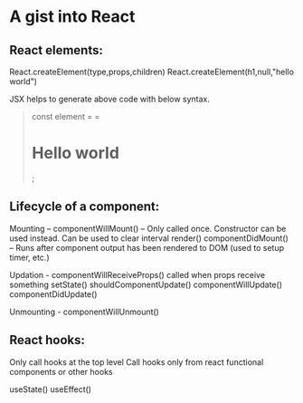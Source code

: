 # A gist into React
## React elements: 
React.createElement(type,props,children)
React.createElement(h1,null,"hello world")

JSX helps to generate above code with below syntax.
>const element = = <h1>Hello world</h1>;


## Lifecycle of a component:

Mounting – 
componentWillMount() – Only called once. Constructor can be used instead. Can be used to clear interval
	   render()
componentDidMount() – Runs after component output has been rendered to DOM
(used to setup timer, etc.)

Updation - componentWillReceiveProps() called when props receive something
	   setState()
	   shouldComponentUpdate()
	   componentWillUpdate()
	   componentDidUpdate()

Unmounting - componentWillUnmount()

	     
## React hooks:

Only call hooks at the top level
Call hooks only from react functional components or other hooks

useState()
useEffect()
